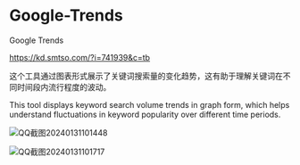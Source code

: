 # Google-Trends
Google Trends

https://kd.smtso.com/?i=741939&c=tb

这个工具通过图表形式展示了关键词搜索量的变化趋势，这有助于理解关键词在不同时间段内流行程度的波动。

This tool displays keyword search volume trends in graph form, which helps understand fluctuations in keyword popularity over different time periods.

![QQ截图20240131101448](https://github.com/yonglie/Google-Trends/assets/1784965/a652cbbb-6067-459c-8399-a29003d51e21)

![QQ截图20240131101717](https://github.com/yonglie/Google-Trends/assets/1784965/7c8e426c-13da-4daa-980d-c40cbf50bccd)



